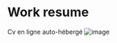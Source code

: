 # Work resume

Cv en ligne auto-hébergé 
![image](https://github.com/aliceout/work/assets/10231985/3298ef69-c155-464a-a57e-297fb90b1e3b)
